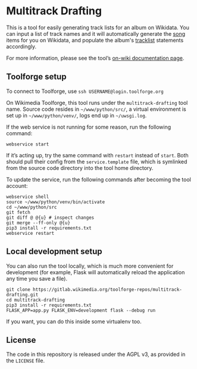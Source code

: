 # Multitrack Drafting

This is a tool for easily generating track lists for an album on Wikidata. You can input a list of track names and it will automatically generate the [song](https://www.wikidata.org/wiki/Q105543609) items for you on Wikidata, and populate the album's [tracklist](https://www.wikidata.org/wiki/Property:P658) statements accordingly.

For more information,
please see the tool’s [on-wiki documentation page](https://www.wikidata.org/wiki/User:Nicereddy/Multitrack_Drafting).

## Toolforge setup

To connect to Toolforge, use `ssh USERNAME@login.toolforge.org`

On Wikimedia Toolforge, this tool runs under the `multitrack-drafting` tool name.
Source code resides in `~/www/python/src/`,
a virtual environment is set up in `~/www/python/venv/`,
logs end up in `~/uwsgi.log`.

If the web service is not running for some reason, run the following command:
```
webservice start
```
If it’s acting up, try the same command with `restart` instead of `start`.
Both should pull their config from the `service.template` file,
which is symlinked from the source code directory into the tool home directory.

To update the service, run the following commands after becoming the tool account:
```
webservice shell
source ~/www/python/venv/bin/activate
cd ~/www/python/src
git fetch
git diff @ @{u} # inspect changes
git merge --ff-only @{u}
pip3 install -r requirements.txt
webservice restart
```

## Local development setup

You can also run the tool locally, which is much more convenient for development
(for example, Flask will automatically reload the application any time you save a file).

```
git clone https://gitlab.wikimedia.org/toolforge-repos/multitrack-drafting.git
cd multitrack-drafting
pip3 install -r requirements.txt
FLASK_APP=app.py FLASK_ENV=development flask --debug run
```

If you want, you can do this inside some virtualenv too.

## License

The code in this repository is released under the AGPL v3, as provided in the `LICENSE` file.

